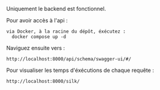 Uniquement le backend est fonctionnel. 

Pour avoir accès à l'api : 

    via Docker, à la racine du dépôt, éxécutez : 
      docker compose up -d

Naviguez ensuite vers : 

    http://localhost:8000/api/schema/swagger-ui/#/

Pour visualiser les temps d'éxécutions de chaque requête :

    http://localhost:8000/silk/ 
